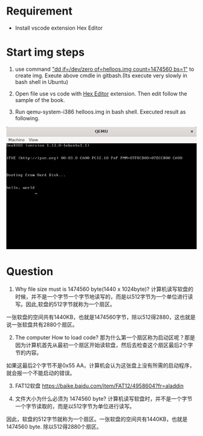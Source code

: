 # Requirement
+ Install vscode extension Hex Editor

# Start img steps

1. use command ["dd if=/dev/zero of=helloos.img count=1474560 bs=1"](https://www.runoob.com/linux/linux-comm-dd.html) to create img. Exeute above cmdle in gitbash.(Its execute very slowly in bash shell in Ubuntu)

2. Open file use vs code with [Hex Editor](https://marketplace.visualstudio.com/items?itemName=ms-vscode.hexeditor) extension. Then edit follow the sample of the book.

3. Run qemu-system-i386 helloos.img in bash shell. Executed result as following.

![os-start-from-the-img](./images/OSStartFromImg.png)

# Question
1. Why file size must is 1474560 byte(1440 x 1024byte)?
计算机读写软盘的时候，并不是一个字节一个字节地读写的，而是以512字节为一个单位进行读写。因此,软盘的512字节就称为一个扇区。

一张软盘的空间共有1440KB，也就是1474560字节，除以512得2880，这也就是说一张软盘共有2880个扇区。

2. The computer How to load code?
那为什么第一个扇区称为启动区呢？那是因为计算机首先从最初一个扇区开始读软盘，然后去检查这个扇区最后2个字节的内容。

如果这最后2个字节不是0x55 AA，计算机会认为这张盘上没有所需的启动程序，就会报一个不能启动的错误。

3. FAT12软盘
https://baike.baidu.com/item/FAT12/4958604?fr=aladdin

4. 文件大小为什么必须为 1474560 byte?
计算机读写软盘时，并不是一个字节一个字节读取的，而是以512字节为单位进行读写。

因此，软盘的512字节就称为一个扇区。一张软盘的空间共有1440KB，也就是1474560 byte. 除以512得2880个扇区。